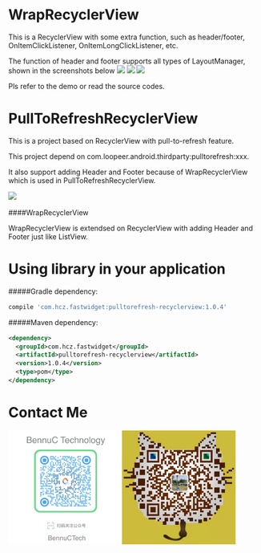 # WrapRecyclerView

This is a RecyclerView with some extra function, such as header/footer, OnItemClickListener, OnItemLongClickListener, etc.

The function of header and footer supports all types of LayoutManager, shown in the screenshots below
![](https://github.com/chzphoenix/PullToRefreshRecyclerView/blob/master/linear.png)
![](https://github.com/chzphoenix/PullToRefreshRecyclerView/blob/master/grid.png)
![](https://github.com/chzphoenix/PullToRefreshRecyclerView/blob/master/staggered.png)

Pls refer to the demo or read the source codes.


# PullToRefreshRecyclerView

This is a project based on RecyclerView with pull-to-refresh feature.

This project depend on com.loopeer.android.thirdparty:pulltorefresh:xxx. 

It also support adding Header and Footer because of WrapRecyclerView which is used in PullToRefreshRecyclerView.

![](https://github.com/chzphoenix/PullToRefreshRecyclerView/blob/master/demo.gif)


####WrapRecyclerView

WrapRecyclerView is extendsed on RecyclerView with adding Header and Footer just like ListView.

# Using library in your application
#####Gradle dependency:
``` groovy
compile 'com.hcz.fastwidget:pulltorefresh-recyclerview:1.0.4'
```
#####Maven dependency:
```xml
<dependency>
  <groupId>com.hcz.fastwidget</groupId>
  <artifactId>pulltorefresh-recyclerview</artifactId>
  <version>1.0.4</version>
  <type>pom</type>
</dependency>
```

# Contact Me
<img src="https://github.com/chzphoenix/FastWidget4Android_HCZ/blob/master/qrinfo-BennuCTech-scan.jpg" width="45%"/><img src="https://github.com/chzphoenix/FastWidget4Android_HCZ/blob/master/Wechat.jpeg" width="45%"/>

